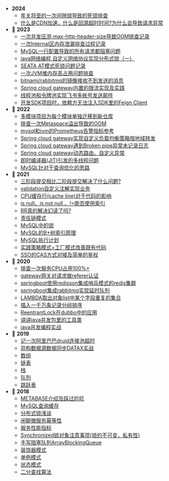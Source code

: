 - **2024**
    - [年关将至的一次间隙锁导致的死锁排查](record/dead-lock-1203.md)
    - [什么是CDN加速，什么是回源超时时间?为什么会导致请求异常](record/cdn.md)
- :footprints: **2023**
    - [一次并发压测,max-http-header-size导致OOM排查记录](record/memory_leak2.md)
    - [一次Internal区内存泄漏排查过程记录](record/memory_leak_1.md)
    - [MySQL一行配置导致的所有请求都阻塞问题](record/mysql-concurrency.md)
    - [java网络编程,自定义网络协议实现分布式锁（一）](record/java-network-program1.md)
    - [SEATA AT模式死锁问题记录](record/seata-dead-lock.md)
    <!-- - [opentelemetry-java-agent二次开发](record/opentelemetry-java-agent.md) -->
    - [一次JVM堆内存高占用问题排查](record/jvm-optimize-pratices.md)
    - [bitnami/rabbitmq的镜像接收不到发送的消息](record/rabbitmq-k8s-fix.md)
    - [Spring cloud gateway内置的限流实现及实践](record/gateway-ratelimiter.md)
    - [线程池和令牌池实现飞书多帐号发送邮件](record/feishu-mail-multi-account.md)
    - [开发SDK项目时，依赖方无法注入SDK里的Feign Client](record/sdk_openfeign_bean.md)
- :footprints: **2022**
    - [多模块项目为每个模块单独迁移到新仓库](record/maven_multi-module_git_migrate.md)
    - [排查一次Metaspace溢出导致的OOM](record/metaspace_oom.md)
    - [mysql和jvm的Prometheus告警指标参考](record/prometheus_metrics.md)
    - [Spring cloud gateway实现自定义负载均衡策略按地域转发](record/sc_lb.md)
    - [Spring cloud gateway遇到Broken pipe异常未记录日志](record/gateway_log_troubleshooting.md)
    - [Spring cloud gateway动态路由、自定义异常](record/sc_route_exception.md)
    - [即时编译器(JIT)引发的多线程问题](record/jit_compiler_record.md)
    - [MySQL针对于查询优化的思路](REDING/../reading/MySQL_Optimization.md)
- :footprints: **2021**
    - [三阶段提交相比二阶段提交解决了什么问题?](record/3PC_2PC.md)
    - [validation自定义注解实现业务](record/validation.md)
    - [CPU缓存行(cache line)对于代码的影响](record/CpuCacheLine.md)
    - [is null、is not null 、!=能否使用索引](reading/MySQLExecutionPlanExample.md)
    - [RR真的解决幻读了吗?](reading/MYSQL_RR_1.md)
    - [责任链模式](java/ChainOfResponsibility.md)
    - [MySQL中的锁](reading/MySQLLock)
    - [MySQL的B+树索引原理](reading/MySQLB+TreeIndex.md)
    - [MySQL执行计划](reading/MySQLExecutionPlan.md)
    - [实践策略模式+工厂模式改善既有代码](PATTERN/Strategy.md)
    - [SSO的CAS方式对接及简单的鉴权](record/SSO_CAS.md)
- :footprints: **2020**
     - [排查一次服务CPU占用100%+](record/cpu1.md)  
     - [gateway网关对请求做referer认证](record/gatewayRefererAuth.md)
     - [springboot使用redisson集成哨兵模式的redis集群](java/redisson1.md)
     - [springboot集成rabbitmq实现延时队列](record/rabbitmq1.md)
     - [LAMBDA取出对象list中某个字段重复的集合](record/FETCHDUPLICATESET-LAMBDA.md)
     - [插入一千万条记录分组排序](record/DATAFORKJOIN.md)
     - [ReentrantLock在dubbo中的应用](record/Lock1.md)
     - [讲讲java并发包里的工具类](java/ConcurrentUtil.md)
    - [java并发编程实战](reading/CONCURRENTPROGAMMING.md)
- :footprints: **2019**
    - [记一次阿里巴巴druid连接池超时](record/DRUIDTIMEOUTrecord.md)
    - [异构数据源数据同步DATAX实战](record/DATAXrecord.md)
    - [数组](java/Array.md)
    - [链表](java/LinkedList.md)
    - [栈](java/Stack.md)
    - [队列](java/Queue.md)
    - [跳跃表](java/SkipList.md)
- :footprints: **2018**
    - [METABASE介绍及踩过的坑](record/METABASErecord.md)
    - [MySQL查询缓存](record/MYSQLCACHErecord.md)
    - [分布式锁浅谈](java/DISTRIBUTEDLOCK.md)
    - [闲聊微服务幂等性](record/SOAIdempotent.md)
    - [服务性能指标](record/PropertyIndex.md)
    - [Synchronized锁对象注意事项(锁的不可变，私有性)](record/Sync1.md)
    - [手写阻塞队列ArrayBlockingQueue](java/ArrayBlockingQueue.md)
    - [装饰器模式](PATTERN/Decorator.md)  
    - [单例模式](java/singleton.md)
    - [状态模式](PATTERN/State.md)
    - [二分查找算法](java/BinarySearch.md)   
